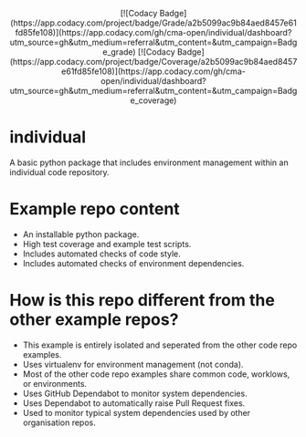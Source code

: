 <p align="center">
[![Codacy Badge](https://app.codacy.com/project/badge/Grade/a2b5099ac9b84aed8457e61fd85fe108)](https://app.codacy.com/gh/cma-open/individual/dashboard?utm_source=gh&utm_medium=referral&utm_content=&utm_campaign=Badge_grade)
[![Codacy Badge](https://app.codacy.com/project/badge/Coverage/a2b5099ac9b84aed8457e61fd85fe108)](https://app.codacy.com/gh/cma-open/individual/dashboard?utm_source=gh&utm_medium=referral&utm_content=&utm_campaign=Badge_coverage)
</p>  

# individual

A basic python package that includes environment management within an individual code repository.


# Example repo content

- An installable python package.
- High test coverage and example test scripts.
- Includes automated checks of code style.
- Includes automated checks of environment dependencies.

# How is this repo different from the other example repos?

- This example is entirely isolated and seperated from the other code repo examples.
- Uses virtualenv for environment management (not conda).
- Most of the other code repo examples share common code, worklows, or environments.
- Uses GitHub Dependabot to monitor system dependencies.
- Uses Dependabot to automatically raise Pull Request fixes.
- Used to monitor typical system dependencies used by other organisation repos.



